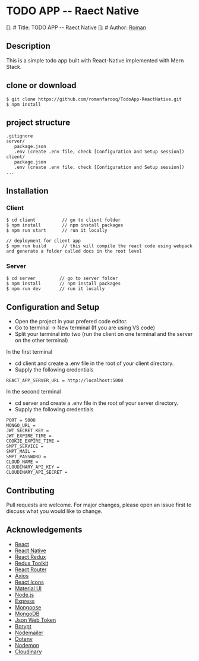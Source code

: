 # TODO APP -- Raect Native
[]: # Title: TODO APP -- Raect Native
[]: # Author: [Roman](https://github.com/romanfarooq)

## Description
This is a simple todo app built with React-Native implemented with Mern Stack.


## clone or download
```terminal
$ git clone https://github.com/romanfarooq/TodoApp-ReactNative.git
$ npm install
```

## project structure
```terminal
.gitignore
server/
   package.json
   .env (create .env file, check [Configuration and Setup session])
client/
   package.json
   .env (create .env file, check [Configuration and Setup session])
...
```

## Installation

### Client
```terminal
$ cd client          // go to client folder
$ npm install        // npm install packages
$ npm run start      // run it locally

// deployment for client app
$ npm run build      // this will compile the react code using webpack and generate a folder called docs in the root level
```

### Server
```terminal
$ cd server         // go to server folder
$ npm install       // npm install packages
$ npm run dev       // run it locally
```

## Configuration and Setup
- Open the project in your prefered code editor.
- Go to terminal -> New terminal (If you are using VS code)
- Split your terminal into two (run the client on one terminal and the server on the other terminal)

In the first terminal
- cd client and create a .env file in the root of your client directory.
- Supply the following credentials

```
REACT_APP_SERVER_URL = http://localhost:5000
```

In the second terminal
- cd server and create a .env file in the root of your server directory.
- Supply the following credentials

```
PORT = 5000
MONGO_URL =
JWT_SECRET_KEY =
JWT_EXPIRE_TIME =
COOKIE_EXPIRE_TIME =
SMPT_SERVICE =
SMPT_MAIL =
SMPT_PASSWORD =
CLOUD_NAME =
CLOUDINARY_API_KEY =
CLOUDINARY_API_SECRET =
```

## Contributing
Pull requests are welcome. For major changes, please open an issue first to discuss what you would like to change.


## Acknowledgements
- [React](https://reactjs.org/)
- [React Native](https://reactnative.dev/)
- [React Redux](https://react-redux.js.org/)
- [Redux Toolkit](https://redux-toolkit.js.org/)
- [React Router](https://reactrouter.com/)
- [Axios](https://axios-http.com/)
- [React Icons](https://react-icons.github.io/react-icons/)
- [Material UI](https://material-ui.com/)
- [Node.js](https://nodejs.org/en/)
- [Express](https://expressjs.com/)
- [Mongoose](https://mongoosejs.com/)
- [MongoDB](https://www.mongodb.com/)
- [Json Web Token](https://jwt.io/)
- [Bcrypt](https://www.npmjs.com/package/bcrypt)
- [Nodemailer](https://nodemailer.com/about/)
- [Dotenv](https://www.npmjs.com/package/dotenv)
- [Nodemon](https://www.npmjs.com/package/nodemon)
- [Cloudinary](https://cloudinary.com/)
